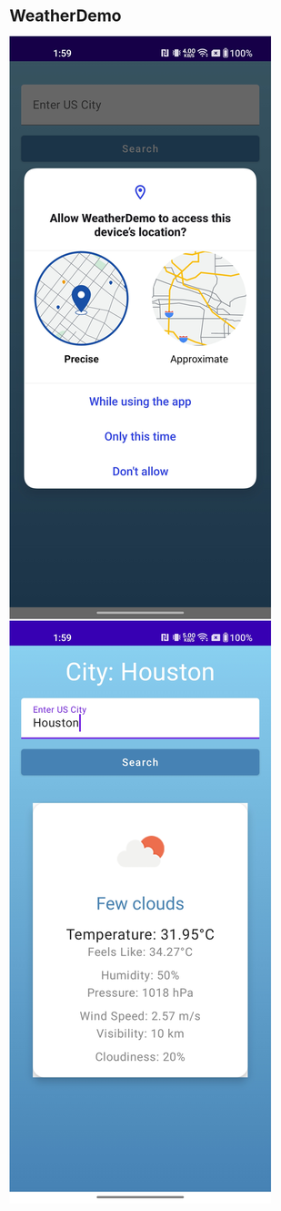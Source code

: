 # WeatherDemo

![Screenshot1](https://github.com/Toxicccxz/WeatherDemo/blob/main/screenshots/1.jpg?raw=true)
![Screenshot2](https://github.com/Toxicccxz/WeatherDemo/blob/main/screenshots/2.jpg?raw=true)